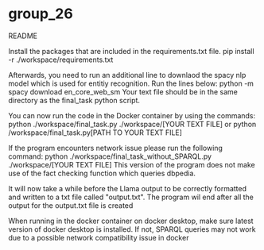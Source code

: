 # group_26

README

Install the packages that are included in the requirements.txt file. pip install -r ./workspace/requirements.txt

Afterwards, you need to run an additional line to downlaod the spacy nlp model which is used for entitiy recognition. Run the lines below: python -m spacy download en_core_web_sm Your text file should be in the same directory as the final_task python script.

You can now run the code in the Docker container by using the commands: python ./workspace/final_task.py ./workspace/[YOUR TEXT FILE] or python /workspace/final_task.py[PATH TO YOUR TEXT FILE]

If the program encounters network issue please run the following command: python ./workspace/final_task_without_SPARQL.py ./workspace/[YOUR TEXT FILE] This version of the program does not make use of the fact checking function which queries dbpedia.

It will now take a while before the Llama output to be correctly formatted and written to a txt file called "output.txt". The program wil end after all the output for the output.txt file is created

When running in the docker container on docker desktop, make sure latest version of docker desktop is installed. If not, SPARQL queries may not work due to a possible network compatibility issue in docker
